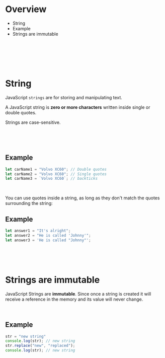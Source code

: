 # Overview

- String
- Example
- Strings are immutable

&nbsp;

&nbsp;

&nbsp;

# String

JavaScript `strings` are for storing and manipulating text.

A JavaScript string is **zero or more characters** written inside single or double quotes.

Strings are case-sensitive.

&nbsp;

&nbsp;

## Example

```js
let carName1 = "Volvo XC60"; // Double quotes
let carName2 = "Volvo XC60"; // Single quotes
let carName3 = `Volvo XC60`; // backticks
```

&nbsp;

You can use quotes inside a string, as long as they don't match the quotes surrounding the string:

## Example

```js
let answer1 = "It's alright";
let answer2 = "He is called 'Johnny'";
let answer3 = 'He is called "Johnny"';
```

&nbsp;

&nbsp;

# Strings are immutable

JavaScript Strings are **immutable**. Since once a string is created it will receive a reference in the memory and its value will never change.

&nbsp;

## Example

```js
str = "new string"
console.log(str); // new string
str.replace("new", "replaced");
console.log(str); // new string
```

&nbsp;
&nbsp;
&nbsp;
&nbsp;
&nbsp;
